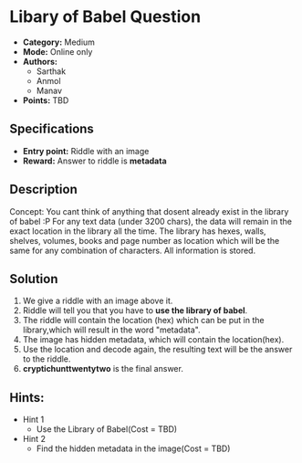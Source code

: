 # Libary of Babel Question

* **Category:** Medium
* **Mode:** Online only
* **Authors:**
  * Sarthak
  * Anmol
  * Manav 
* **Points:** TBD

## Specifications

* **Entry point:** Riddle with an image
* **Reward:** Answer to riddle is **metadata**

## Description

Concept: You cant think of anything that dosent already exist in the library of babel :P
 For any text data (under 3200 chars), the data will remain in the exact location in the library all the time. The library has hexes, walls, shelves, volumes, books and page number as location which will be the same for any combination of characters. All information is stored.



## Solution

1. We give a riddle with an image above it.
2. Riddle will tell you that you have to **use the library of babel**.
3. The riddle will contain the location (hex) which can be put in the library,which will result in the word "metadata".
4. The image has hidden metadata, which will contain the location(hex).
5. Use the location and decode again, the resulting text will be the answer to the riddle.
6. **cryptichunttwentytwo** is the final answer.

## Hints:

 - Hint 1 
    - Use the Library of Babel(Cost = TBD)
 - Hint 2 
    - Find the hidden metadata in the image(Cost = TBD)